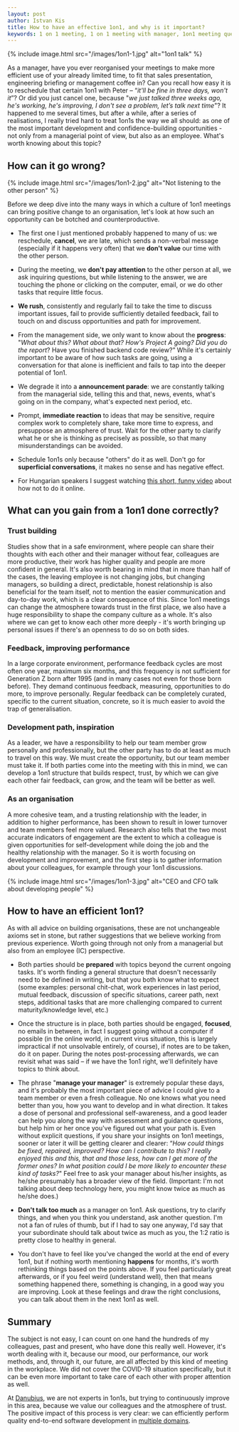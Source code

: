 ```yaml
---
layout: post
author: Istvan Kis
title: How to have an effective 1on1, and why is it important?
keywords: 1 on 1 meeting, 1 on 1 meeting with manager, 1on1 meeting questions, effective 1 on 1 meetings, effective 1on1s, effective 1 on 1 with manager
---
```

{% include image.html src="/images/1on1-1.jpg" alt="1on1 talk" %}

As a manager, have you ever reorganised your meetings to make more efficient use of your already limited time, to fit that sales presentation, engineering briefing or management coffee in? Can you recall how easy it is to reschedule that certain 1on1 with Peter – “*it'll be fine in three days, won't it*”? Or did you just cancel one, because "*we just talked three weeks ago, he's working, he's improving, I don't see a problem, let’s talk next time*"? It happened to me several times, but after a while, after a series of realisations, I really tried hard to treat 1on1s the way we all should: as one of the most important development and confidence-building opportunities - not only from a managerial point of view, but also as an employee. What's worth knowing about this topic?

<!--more-->

## How can it go wrong?

{% include image.html src="/images/1on1-2.jpg" alt="Not listening to the other person" %}

Before we deep dive into the many ways in which a culture of 1on1 meetings can bring positive change to an organisation, let's look at how such an opportunity can be botched and counterproductive.

- The first one I just mentioned probably happened to many of us: we reschedule, **cancel**, we are late, which sends a non-verbal message (especially if it happens very often) that we **don't value** our time with the other person.

- During the meeting, we **don't pay attention** to the other person at all, we ask inquiring questions, but while listening to the answer, we are touching the phone or clicking on the computer, email, or we do other tasks that require little focus.

- **We rush**, consistently and regularly fail to take the time to discuss important issues, fail to provide sufficiently detailed feedback, fail to touch on and discuss opportunities and path for improvement.

- From the management side, we only want to know about the **progress**: "*What about this? What about that? How's Project A going? Did you do the report*? Have you finished backend code review?” While it's certainly important to be aware of how such tasks are going, using a conversation for that alone is inefficient and fails to tap into the deeper potential of 1on1.

- We degrade it into a **announcement parade**: we are constantly talking from the managerial side, telling this and that, news, events, what's going on in the company, what's expected next period, etc.

- Prompt, **immediate reaction** to ideas that may be sensitive, require complex work to completely share, take more time to express, and presuppose an atmosphere of trust. Wait for the other party to clarify what he or she is thinking as precisely as possible, so that many misunderstandings can be avoided.

- Schedule 1on1s only because "others" do it as well. Don't go for **superficial conversations**, it makes no sense and has negative effect.

- For Hungarian speakers I suggest watching [this short, funny video](https://www.youtube.com/watch?v=Hk-1qCh5YZ0) about how not to do it online.

## What can you gain from a 1on1 done correctly?

### Trust building

Studies show that in a safe environment, where people can share their thoughts with each other and their manager without fear, colleagues are more productive, their work has higher quality and people are more confident in general. It's also worth bearing in mind that in more than half of the cases, the leaving employee is not changing jobs, but changing managers, so building a direct, predictable, honest relationship is also beneficial for the team itself, not to mention the easier communication and day-to-day work, which is a clear consequence of this. Since 1on1 meetings can change the atmosphere towards trust in the first place, we also have a huge responsibility to shape the company culture as a whole. It's also where we can get to know each other more deeply - it's worth bringing up personal issues if there's an openness to do so on both sides.

### Feedback, improving performance

In a large corporate environment, performance feedback cycles are most often one year, maximum six months, and this frequency is not sufficient for Generation Z born after 1995 (and in many cases not even for those born before). They demand continuous feedback, measuring, opportunities to do more, to improve personally. Regular feedback can be completely curated, specific to the current situation, concrete, so it is much easier to avoid the trap of generalisation.

### Development path, inspiration

As a leader, we have a responsibility to help our team member grow personally and professionally, but the other party has to do at least as much to travel on this way. We must create the opportunity, but our team member must take it. If both parties come into the meeting with this in mind, we can develop a 1on1 structure that builds respect, trust, by which we can give each other fair feedback, can grow, and the team will be better as well.

### As an organisation

A more cohesive team, and a trusting relationship with the leader, in addition to higher performance, has been shown to result in lower turnover and team members feel more valued. Research also tells that the two most accurate indicators of engagement are the extent to which a colleague is given opportunities for self-development while doing the job and the healthy relationship with the manager. So it is worth focusing on development and improvement, and the first step is to gather information about your colleagues, for example through your 1on1 discussions.

{% include image.html src="/images/1on1-3.jpg" alt="CEO and CFO talk about developing people" %}

## How to have an efficient 1on1?

As with all advice on building organisations, these are not unchangeable axioms set in stone, but rather suggestions that we believe working from previous experience. Worth going through not only from a managerial but also from an employee (IC) perspective.

- Both parties should be **prepared** with topics beyond the current ongoing tasks. It's worth finding a general structure that doesn't necessarily need to be defined in writing, but that you both know what to expect (some examples: personal chit-chat, work experiences in last period, mutual feedback, discussion of specific situations, career path, next steps, additional tasks that are more challenging compared to current maturity/knowledge level, etc.)

- Once the structure is in place, both parties should be engaged, **focused**, no emails in between, in fact I suggest going without a computer if possible (in the online world, in current virus situation, this is largely impractical if not unsolvable entirely, of course), if notes are to be taken, do it on paper. During the notes post-processing afterwards, we can revisit what was said – if we have the 1on1 right, we'll definitely have topics to think about.

- The phrase "**manage your manager**" is extremely popular these days, and it's probably the most important piece of advice I could give to a team member or even a fresh colleague. No one knows what you need better than you, how you want to develop and in what direction. It takes a dose of personal and professional self-awareness, and a good leader can help you along the way with assessment and guidance questions, but help him or her once you've figured out what your path is. Even without explicit questions, if you share your insights on 1on1 meetings, sooner or later it will be getting clearer and clearer: “*How could things be fixed, repaired, improved? How can I contribute to this? I really enjoyed this and this, that and those less, how can I get more of the former ones? In what position could I be more likely to encounter these kind of tasks?*" Feel free to ask your manager about his/her insights, as he/she presumably has a broader view of the field. (Important: I'm not talking about deep technology here, you might know twice as much as he/she does.)

- **Don't talk too much** as a manager on 1on1. Ask questions, try to clarify things, and when you think you understand, ask another question. I'm not a fan of rules of thumb, but if I had to say one anyway, I'd say that your subordinate should talk about twice as much as you, the 1:2 ratio is pretty close to healthy in general.

- You don't have to feel like you've changed the world at the end of every 1on1, but if nothing worth mentioning **happens** for months, it's worth rethinking things based on the points above. If you feel particularly great afterwards, or if you feel weird (understand well), then that means something happened there, something is changing, in a good way you are improving. Look at these feelings and draw the right conclusions, you can talk about them in the next 1on1 as well.

## Summary

The subject is not easy, I can count on one hand the hundreds of my colleagues, past and present, who have done this really well. However, it's worth dealing with it, because our mood, our performance, our work methods, and, through it, our future, are all affected by this kind of meeting in the workplace. We did not cover the COVID-19 situation specifically, but it can be even more important to take care of each other with proper attention as well.

At [Danubius](https://danubiusinfo.com/), we are not experts in 1on1s, but trying to continuously improve in this area, because we value our colleagues and the atmosphere of trust. The positive impact of this process is very clear: we can efficiently perform quality end-to-end software development in [multiple domains](https://danubius.io/about/).
